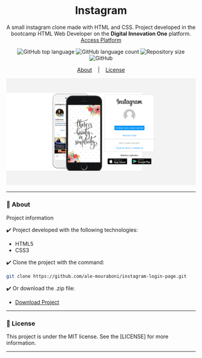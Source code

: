 <h1 align="center">Instagram</h1>
<p align="center">A small instagram clone made with HTML and CSS. Project developed in the bootcamp HTML Web Developer on the <strong>Digital Innovation One</strong> platform.
</br>
<a href="https://www.digitalinnovation.one">Access Platform</a>
</p>

<p align="center">
  <img alt="GitHub top language" src="https://img.shields.io/github/languages/top/ale-mouraboni/instagram-login-page">

  <img alt="GitHub language count" src="https://img.shields.io/github/languages/count/ale-mouraboni/instagram-login-page">

  <img alt="Repository size" src="https://img.shields.io/github/repo-size/ale-mouraboni/instagram-login-page">

  <img alt="GitHub" src="https://img.shields.io/github/license/ale-mouraboni/instagram-login-page">
</p>

<p align="center">
  <a href="#rocket-about">About</a>
  &nbsp;&nbsp;&nbsp;|&nbsp;&nbsp;&nbsp;
  <a href="#memo-license">License</a>
</p>

![Demo](github/demo.png)

---

### :rocket: About
Project information

:heavy_check_mark: Project developed with the following technologies:
* HTML5
* CSS3

:heavy_check_mark: Clone the project with the command:

```sh
git clone https://github.com/ale-mouraboni/instagram-login-page.git
```  
  
:heavy_check_mark: Or download the .zip file:  
  
* [Download Project](https://github.com/ale-mouraboni/instagram-login-page/archive/refs/heads/main.zip)

---

### :memo: License
This project is under the MIT license. See the [LICENSE] for more information.

---
